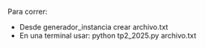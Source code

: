 Para correr:
- Desde generador_instancia crear archivo.txt 
- En una terminal usar: python tp2_2025.py archivo.txt
